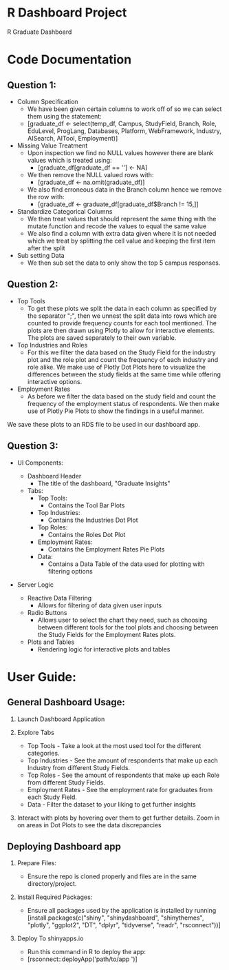 # R Dashboard Project
 R Graduate Dashboard

# Code Documentation

## Question 1:

* Column Specification
	* We have been given certain columns to work off of so we can select them using the statement:
	* [graduate_df <- select(temp_df, Campus, StudyField, Branch, Role, EduLevel, ProgLang, Databases, Platform, WebFramework, Industry, AISearch, AITool, Employment)]
* Missing Value Treatment
	* Upon inspection we find no NULL values however there are blank values which is treated using: 
		* [graduate_df[graduate_df == ''] <- NA]
	* We then remove the NULL valued rows with:
		* [graduate_df <- na.omit(graduate_df)]
	* We also find erroneous data in the Branch column hence we remove the row with:
		* [graduate_df <- graduate_df[graduate_df$Branch != 15,]]
* Standardize Categorical Columns
	* We then treat values that should represent the same thing with the mutate function and recode the values to equal the same value
	* We also find a column with extra data given where it is not needed which we treat by splitting the cell value and keeping the first item after the split
* Sub setting Data
	* We then sub set the data to only show the top 5 campus responses.
## Question 2:

* Top Tools
	* To get these plots we split the data in each column as specified by the separator ";", then we unnest the split data into rows which are counted to provide frequency counts for each tool mentioned. The plots are then drawn using Plotly to allow for interactive elements. The plots are saved separately to their own variable.
* Top Industries and Roles
	* For this we filter the data based on the Study Field for the industry plot and the role plot and count the frequency of each industry and role alike. We make use of Plotly Dot Plots here to visualize the differences between the study fields at the same time while offering interactive options.
* Employment Rates
	* As before we filter the data based on the study field and count the frequency of the employment status of respondents. We then make use of Plotly Pie Plots to show the findings in a useful manner.

We save these plots to an RDS file to be used in our dashboard app.
## Question 3:

* UI Components:
	* Dashboard Header
		* The title of the dashboard, "Graduate Insights"
	* Tabs:
		* Top Tools:
			* Contains the Tool Bar Plots
		* Top Industries:
			* Contains the Industries Dot Plot
		* Top Roles:
			* Contains the Roles Dot Plot
		* Employment Rates:
			* Contains the Employment Rates Pie Plots
		* Data:
			* Contains a Data Table of the data used for plotting with filtering options


* Server Logic
	* Reactive Data Filtering
		* Allows for filtering of data given user inputs
	* Radio Buttons
		* Allows user to select the chart they need, such as choosing between different tools for the tool plots and choosing between the Study Fields for the Employment Rates plots.
	* Plots and Tables
		* Rendering logic for interactive plots and tables

# User Guide:

## General Dashboard Usage:

1. Launch Dashboard Application
2. Explore Tabs
	* Top Tools - Take a look at the most used tool for the different categories.
	* Top Industries - See the amount of respondents that make up each Industry from different Study Fields.
	* Top Roles - See the amount of respondents that make up each Role from different Study Fields.
	* Employment Rates - See the employment rate for graduates from each Study Field.
	* Data - Filter the dataset to your liking to get further insights
	
3. Interact with plots by hovering over them to get further details. Zoom in on areas in Dot Plots to see the data discrepancies 

## Deploying Dashboard app

1. Prepare Files:
	* Ensure the repo is cloned properly and files are in the same directory/project.

2. Install Required Packages:
	* Ensure all packages used by the application is installed by running [install.packages(c("shiny", "shinydashboard", "shinythemes", "plotly", "ggplot2", "DT", "dplyr", "tidyverse", "readr", "rsconnect"))]

3. Deploy To shinyapps.io
	* Run this command in R to deploy the app:
	* [rsconnect::deployApp('path/to/app ')]